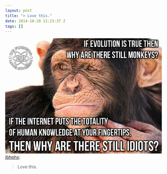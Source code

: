 ```yaml
---
layout: post
title: "> Love this."
date: 2014-10-28 12:23:37 Z
tags: []
---
```

![](/media/2014/10/101168144684.jpg)
[jbhphx](http://jbhphx.tumblr.com/post/92031649297/love-this):

> Love this.
